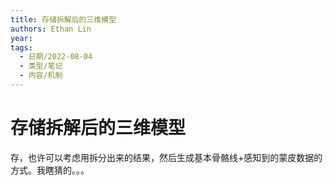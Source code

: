 ```yaml
---
title: 存储拆解后的三维模型
authors: Ethan Lin
year:
tags:
  - 日期/2022-08-04 
  - 类型/笔记 
  - 内容/机制 
---
```



# 存储拆解后的三维模型






存，也许可以考虑用拆分出来的结果，然后生成基本骨骼线+感知到的蒙皮数据的方式。我瞎猜的。。。
